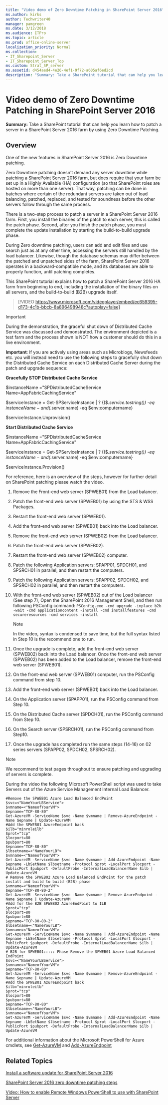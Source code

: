 ```yaml
---
title: "Video demo of Zero Downtime Patching in SharePoint Server 2016"
ms.author: kirks
author: Techwriter40
manager: pamgreen
ms.date: 3/12/2018
ms.audience: ITPro
ms.topic: article
ms.prod: office-online-server
localization_priority: Normal
ms.collection:
- IT_Sharepoint_Server
- IT_Sharepoint_Server_Top
ms.custom: Strat_SP_server
ms.assetid: d454aed4-4e26-4ef1-9f72-a605af6ed2cd
description: "Summary: Take a SharePoint tutorial that can help you learn how to patch a server in a SharePoint Server 2016 farm by using Zero Downtime Patching."
---
```


# Video demo of Zero Downtime Patching in SharePoint Server 2016

 **Summary:** Take a SharePoint tutorial that can help you learn how to patch a server in a SharePoint Server 2016 farm by using Zero Downtime Patching. 
  
## Overview

One of the new features in SharePoint Server 2016 is Zero Downtime patching.
  
Zero Downtime patching doesn't demand any server downtime while patching a SharePoint Server 2016 farm, but does require that your farm be set up in a Highly Available (HA) configuration (so that SharePoint roles are hosted on more than one server). That way, patching can be done in batches where certain of the redundant servers are taken out of load balancing, patched, replaced, and tested for soundness before the other servers follow through the same process.
  
There is a two-step process to patch a server in a SharePoint Server 2016 farm. First, you install the binaries of the patch to each server, this is called the patch phase. Second, after you finish the patch phase, you must complete the update installation by starting the build-to-build upgrade phase.
  
During Zero downtime patching, users can add and edit files and use search just as at any other time, accessing the servers still handled by the load balancer. Likewise, though the database schemas may differ between the patched and unpatched sides of the farm, SharePoint Server 2016 operates in a backward-compatible mode, and its databases are able to properly function, until patching completes.
  
This SharePoint tutorial explains how to patch a SharePoint Server 2016 HA farm from beginning to end, including the installation of the binary files on all servers, and the build-to-build (B2B) upgrade itself.
  
> [!VIDEO https://www.microsoft.com/videoplayer/embed/ec659395-d173-4c1b-bbcb-8a896498948c?autoplay=false]
  
> [!IMPORTANT]
> During the demonstration, the graceful shut down of Distributed Cache Service was discussed and demonstrated. The environment depicted is a test farm and the process shown is NOT how a customer should do this in a live environment. 
  
 **Important**: If you are actively using areas such as Microblogs, Newsfeeds etc. you will instead need to use the following steps to gracefully shut down the Distributed Cache Service on each Distributed Cache Server during the patch and upgrade sequence: 
  
 **Gracefully STOP Distributed Cache Service**
  
$instanceName ="SPDistributedCacheService Name=AppFabricCachingService"
  
$serviceInstance = Get-SPServiceInstance | ? {($_.service.tostring()) -eq $instanceName -and ($_.server.name) -eq $env:computername}
  
$serviceInstance.Unprovision()
  
 **Start Distributed Cache Service**
  
$instanceName ="SPDistributedCacheService Name=AppFabricCachingService"
  
$serviceInstance = Get-SPServiceInstance | ? {($_.service.tostring()) -eq $instanceName -and ($_.server.name) -eq $env:computername}
  
$serviceInstance.Provision()
  
For reference, here is an overview of the steps, however for further detail on SharePoint patching please watch the video.
  
1. Remove the Front-end web server (SPWEB01) from the Load balancer.
    
2. Patch the front-end web server (SPWEB01) by using the STS &amp; WSS Packages.
    
3. Restart the front-end web server (SPWEB01).
    
4. Add the front-end web server (SPWEB01) back into the Load balancer.
    
5. Remove the front-end web server (SPWEB02) from the Load balancer.
    
6. Patch the front-end web server (SPWEB02).
    
7. Restart the front-end web server (SPWEB02) computer.
    
8. Patch the following Application servers: SPAPP01, SPDCH01, and SPSRCH01 in parallel, and then restart the computers.
    
9. Patch the following Application servers: SPAPP02, SPDCH02, and SPSRCH02 in parallel, and then restart the computers.
    
10. With the front-end web server (SPWEB02) out of the Load balancer (See step 7), Open the SharePoint 2016 Management Shell, and then run following PSConfig command:  `PSConfig.exe -cmd upgrade -inplace b2b -wait -cmd applicationcontent -install -cmd installfeatures -cmd secureresources -cmd services -install`
    
    > [!NOTE]
    > In the video, syntax is condensed to save time, but the full syntax listed in Step 10 is the recommend one to run. 
  
11. Once the upgrade is complete, add the front-end web server (SPWEB02) back into the Load balancer. Once the front-end web server (SPWEB02) has been added to the Load balancer, remove the front-end web server (SPWEB01).
    
12. On the front-end web server (SPWEB01) computer, run the PSConfig command from step 10.
    
13. Add the front-end web server (SPWEB01) back into the Load balancer.
    
14. On the Application server (SPAPP01), run the PSConfig command from Step 10.
    
15. On the Distributed Cache server (SPDCH01), run the PSConfig command from Step 10.
    
16. On the Search server (SPSRCH01), run the PSConfig command from Step10.
    
17. Once the upgrade has completed run the same steps (14-16) on 02 series servers (SPAPP02, SPDCH02, SPSRCH02).
    
> [!NOTE]
> We recommend to test pages throughout to ensure patching and upgrading of servers is complete. 
  
During the video the following Microsoft PowerShell script was used to take Servers out of the Azure Service Management Internal Load Balancer.
  
```
#Remove the SPWEB01 Azure Load Balanced EndPoint
$svc=<"NameYourLBService">
$vmname=<"NameofYourVM">
$epname="TCP-80-80"
Get-AzureVM -ServiceName $svc -Name $vmname | Remove-AzureEndpoint -Name $epname | Update-AzureVM
#Add the SPWEB01 AzureEndpoint back
$ilb="minroleilb"
$prot="tcp"
$locport=80
$pubport=80
$epname="TCP-80-80"
$lbsetname=<"NameYourLB">
$vmname=<"NameofYourVM">
Get-AzureVM -ServiceName $svc -Name $vmname | Add-AzureEndpoint -Name $epname -LbSetName $lbsetname -Protocol $prot -LocalPort $locport -PublicPort $pubport -DefaultProbe -InternalLoadBalancerName $ilb | Update-AzureVM
# Remove the SPWEB02 Azure Load Balanced EndPoint for the patch install and build to build (B2B) phase
$vmname=<"NameofYourVM">
$epname="TCP-80-80-2"
Get-AzureVM -ServiceName $svc -Name $vmname | Remove-AzureEndpoint -Name $epname | Update-AzureVM
#Add for the B2B SPWEB02 AzureEndPoint to ILB
$prot="tcp"
$locport=80
$pubport=80
$epname="TCP-80-80-2"
$lbsetname=<"NameYourLB">
$vmname=<"NameofYourVM">
Get-AzureVM -ServiceName $svc -Name $vmname | Add-AzureEndpoint -Name $epname -LbSetName $lbsetname -Protocol $prot -LocalPort $locport -PublicPort $pubport -DefaultProbe -InternalLoadBalancerName $ilb | Update-AzureVM
# B2B for SPWEB01::::: Phase Remove the SPWEB01 Azure Load Balanced EndPoint
$svc=<"NameYourLBService">
$vmname=<"NameofYourVM">
$epname="TCP-80-80"
Get-AzureVM -ServiceName $svc -Name $vmname | Remove-AzureEndpoint -Name $epname | Update-AzureVM
#Add the SPWEB01 AzureEndpoint back
$ilb="minroleilb"
$prot="tcp"
$locport=80
$pubport=80
$epname="TCP-80-80"
$lbsetname=<"NameYourLB">
$vmname=<"NameofYourVM">
Get-AzureVM -ServiceName $svc -Name $vmname | Add-AzureEndpoint -Name $epname -LbSetName $lbsetname -Protocol $prot -LocalPort $locport -PublicPort $pubport -DefaultProbe -InternalLoadBalancerName $ilb | Update-AzureVM

```

For additional information about the Microsoft PowerShell for Azure cmdlets, see [Get-AzureVM](https://msdn.microsoft.com/en-us/library/mt126007.aspx) and [Add-AzureEndpoint](https://msdn.microsoft.com/en-us/library/mt589127.aspx)
  
## Related Topics

[Install a software update for SharePoint Server 2016](install-a-software-update.md)
  
[SharePoint Server 2016 zero downtime patching steps](sharepoint-server-2016-zero-downtime-patching-steps.md)
  
[Video: How to enable Remote Windows PowerShell to use with SharePoint Server](video-how-to-enable-remote-windows-powershell-to-use-with-sharepoint-server.md)
  

